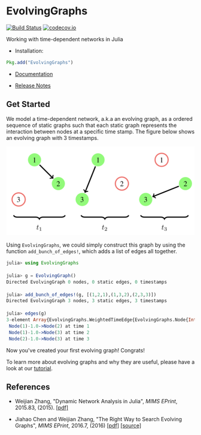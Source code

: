 # EvolvingGraphs

[![Build Status](https://travis-ci.org/EtymoIO/EvolvingGraphs.jl.svg?branch=master)](https://travis-ci.org/EtymoIO/EvolvingGraphs.jl)
[![codecov.io](https://codecov.io/github/EtymoIO/EvolvingGraphs.jl/coverage.svg?branch=master)](https://codecov.io/github/EtymoIO/EvolvingGraphs.jl?branch=master)

Working with time-dependent networks in Julia

* Installation:

```julia
Pkg.add("EvolvingGraphs")
```

* [Documentation](https://etymoio.github.io/EvolvingGraphs.jl/latest)

* [Release Notes](https://github.com/weijianzhang/EvolvingGraphs.jl/blob/master/NEWS.md)


## Get Started

We model a time-dependent network, a.k.a an evolving graph, as a ordered sequence of static graphs such that each static graph represents the interaction between nodes at a specific time stamp. The figure below shows an evolving graph with 3 timestamps.

![simple evolving graph](docs/src/eg.png)

Using `EvolvingGraphs`, we could simply construct this graph by using the function
`add_bunch_of_edges!`, which adds a list of edges all together.

```julia
julia> using EvolvingGraphs

julia> g = EvolvingGraph()
Directed EvolvingGraph 0 nodes, 0 static edges, 0 timestamps

julia> add_bunch_of_edges!(g, [(1,2,1),(1,3,2),(2,3,3)])
Directed EvolvingGraph 3 nodes, 3 static edges, 3 timestamps

julia> edges(g)
3-element Array{EvolvingGraphs.WeightedTimeEdge{EvolvingGraphs.Node{Int64},Int64,Float64},1}:
 Node(1)-1.0->Node(2) at time 1
 Node(1)-1.0->Node(3) at time 2
 Node(2)-1.0->Node(3) at time 3
```

Now you've created your first evolving graph! Congrats!

To learn more about evolving graphs and why they are useful, please have a look at our [tutorial](https://etymoio.github.io/EvolvingGraphs.jl/latest/examples.html).


## References

- Weijian Zhang,
  "Dynamic Network Analysis in Julia",
  *MIMS EPrint*, 2015.83, (2015).
  [[pdf]](http://eprints.ma.man.ac.uk/2376/01/covered/MIMS_ep2015_83.pdf)

- Jiahao Chen and Weijian Zhang,
  "The Right Way to Search Evolving Graphs",
  *MIMS EPrint*, 2016.7, (2016)
  [[pdf]](http://eprints.ma.man.ac.uk/2445/01/covered/MIMS_ep2016_7.pdf)
  [[source]](https://github.com/jiahao/paper-evolving-graphs1)
